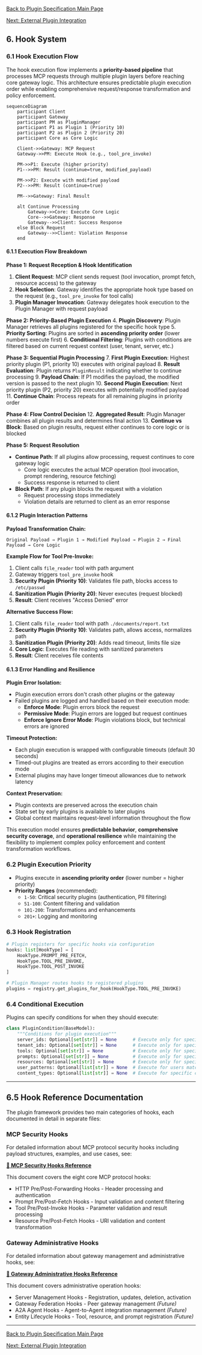 [Back to Plugin Specification Main Page](../plugin-framework-specification.md)

[Next: External Plugin Integration](./external-plugins.md)
## 6. Hook System

### 6.1 Hook Execution Flow

The hook execution flow implements a **priority-based pipeline** that processes MCP requests through multiple plugin layers before reaching core gateway logic. This architecture ensures predictable plugin execution order while enabling comprehensive request/response transformation and policy enforcement.

```mermaid
sequenceDiagram
    participant Client
    participant Gateway
    participant PM as PluginManager
    participant P1 as Plugin 1 (Priority 10)
    participant P2 as Plugin 2 (Priority 20)
    participant Core as Core Logic

    Client->>Gateway: MCP Request
    Gateway->>PM: Execute Hook (e.g., tool_pre_invoke)

    PM->>P1: Execute (higher priority)
    P1-->>PM: Result (continue=true, modified_payload)

    PM->>P2: Execute with modified payload
    P2-->>PM: Result (continue=true)

    PM-->>Gateway: Final Result

    alt Continue Processing
        Gateway->>Core: Execute Core Logic
        Core-->>Gateway: Response
        Gateway-->>Client: Success Response
    else Block Request
        Gateway-->>Client: Violation Response
    end
```

#### 6.1.1 Execution Flow Breakdown

**Phase 1: Request Reception & Hook Identification**
1. **Client Request**: MCP client sends request (tool invocation, prompt fetch, resource access) to the gateway
2. **Hook Selection**: Gateway identifies the appropriate hook type based on the request (e.g., `tool_pre_invoke` for tool calls)
3. **Plugin Manager Invocation**: Gateway delegates hook execution to the Plugin Manager with request payload

**Phase 2: Priority-Based Plugin Execution**
4. **Plugin Discovery**: Plugin Manager retrieves all plugins registered for the specific hook type
5. **Priority Sorting**: Plugins are sorted in **ascending priority order** (lower numbers execute first)
6. **Conditional Filtering**: Plugins with conditions are filtered based on current request context (user, tenant, server, etc.)

**Phase 3: Sequential Plugin Processing**
7. **First Plugin Execution**: Highest priority plugin (P1, priority 10) executes with original payload
8. **Result Evaluation**: Plugin returns `PluginResult` indicating whether to continue processing
9. **Payload Chain**: If P1 modifies the payload, the modified version is passed to the next plugin
10. **Second Plugin Execution**: Next priority plugin (P2, priority 20) executes with potentially modified payload
11. **Continue Chain**: Process repeats for all remaining plugins in priority order

**Phase 4: Flow Control Decision**
12. **Aggregated Result**: Plugin Manager combines all plugin results and determines final action
13. **Continue vs Block**: Based on plugin results, request either continues to core logic or is blocked

**Phase 5: Request Resolution**
- **Continue Path**: If all plugins allow processing, request continues to core gateway logic
  - Core logic executes the actual MCP operation (tool invocation, prompt rendering, resource fetching)
  - Success response is returned to client
- **Block Path**: If any plugin blocks the request with a violation
  - Request processing stops immediately
  - Violation details are returned to client as an error response

#### 6.1.2 Plugin Interaction Patterns

**Payload Transformation Chain:**
```
Original Payload → Plugin 1 → Modified Payload → Plugin 2 → Final Payload → Core Logic
```

**Example Flow for Tool Pre-Invoke:**
1. Client calls `file_reader` tool with path argument
2. Gateway triggers `tool_pre_invoke` hook
3. **Security Plugin (Priority 10)**: Validates file path, blocks access to `/etc/passwd`
4. **Sanitization Plugin (Priority 20)**: Never executes (request blocked)
5. **Result**: Client receives "Access Denied" error

**Alternative Success Flow:**
1. Client calls `file_reader` tool with path `./documents/report.txt`
2. **Security Plugin (Priority 10)**: Validates path, allows access, normalizes path
3. **Sanitization Plugin (Priority 20)**: Adds read timeout, limits file size
4. **Core Logic**: Executes file reading with sanitized parameters
5. **Result**: Client receives file contents

#### 6.1.3 Error Handling and Resilience

**Plugin Error Isolation:**
- Plugin execution errors don't crash other plugins or the gateway
- Failed plugins are logged and handled based on their execution mode:
  - **Enforce Mode**: Plugin errors block the request
  - **Permissive Mode**: Plugin errors are logged but request continues
  - **Enforce Ignore Error Mode**: Plugin violations block, but technical errors are ignored

**Timeout Protection:**
- Each plugin execution is wrapped with configurable timeouts (default 30 seconds)
- Timed-out plugins are treated as errors according to their execution mode
- External plugins may have longer timeout allowances due to network latency

**Context Preservation:**
- Plugin contexts are preserved across the execution chain
- State set by early plugins is available to later plugins
- Global context maintains request-level information throughout the flow

This execution model ensures **predictable behavior**, **comprehensive security coverage**, and **operational resilience** while maintaining the flexibility to implement complex policy enforcement and content transformation workflows.

### 6.2 Plugin Execution Priority

- Plugins execute in **ascending priority order** (lower number = higher priority)
- **Priority Ranges** (recommended):
  - `1-50`: Critical security plugins (authentication, PII filtering)
  - `51-100`: Content filtering and validation
  - `101-200`: Transformations and enhancements
  - `201+`: Logging and monitoring

### 6.3 Hook Registration

```python
# Plugin registers for specific hooks via configuration
hooks: list[HookType] = [
    HookType.PROMPT_PRE_FETCH,
    HookType.TOOL_PRE_INVOKE,
    HookType.TOOL_POST_INVOKE
]

# Plugin Manager routes hooks to registered plugins
plugins = registry.get_plugins_for_hook(HookType.TOOL_PRE_INVOKE)
```

### 6.4 Conditional Execution

Plugins can specify conditions for when they should execute:

```python
class PluginCondition(BaseModel):
    """Conditions for plugin execution"""
    server_ids: Optional[set[str]] = None      # Execute only for specific servers
    tenant_ids: Optional[set[str]] = None      # Execute only for specific tenants
    tools: Optional[set[str]] = None           # Execute only for specific tools
    prompts: Optional[set[str]] = None         # Execute only for specific prompts
    resources: Optional[set[str]] = None       # Execute only for specific resources
    user_patterns: Optional[list[str]] = None  # Execute for users matching patterns
    content_types: Optional[list[str]] = None  # Execute for specific content types
```

---

## 6.5 Hook Reference Documentation

The plugin framework provides two main categories of hooks, each documented in detail in separate files:

### MCP Security Hooks

For detailed information about MCP protocol security hooks including payload structures, examples, and use cases, see:

**[📖 MCP Security Hooks Reference](./mcp-security-hooks.md)**

This document covers the eight core MCP protocol hooks:
- HTTP Pre/Post-Forwarding Hooks - Header processing and authentication
- Prompt Pre/Post-Fetch Hooks - Input validation and content filtering
- Tool Pre/Post-Invoke Hooks - Parameter validation and result processing
- Resource Pre/Post-Fetch Hooks - URI validation and content transformation

### Gateway Administrative Hooks

For detailed information about gateway management and administrative hooks, see:

**[📖 Gateway Administrative Hooks Reference](./gateway-admin-hooks.md)**

This document covers administrative operation hooks:
- Server Management Hooks - Registration, updates, deletion, activation
- Gateway Federation Hooks - Peer gateway management *(Future)*
- A2A Agent Hooks - Agent-to-Agent integration management *(Future)*
- Entity Lifecycle Hooks - Tool, resource, and prompt registration *(Future)*


---
[Back to Plugin Specification Main Page](../plugin-framework-specification.md)

[Next: External Plugin Integration](./external-plugins.md)
